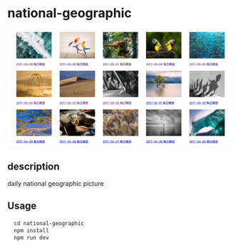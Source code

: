 # national-geographic
![](des.jpg)

## description
daily national geographic picture

## Usage
```
  cd national-geographic
  npm install
  npm run dev
```
